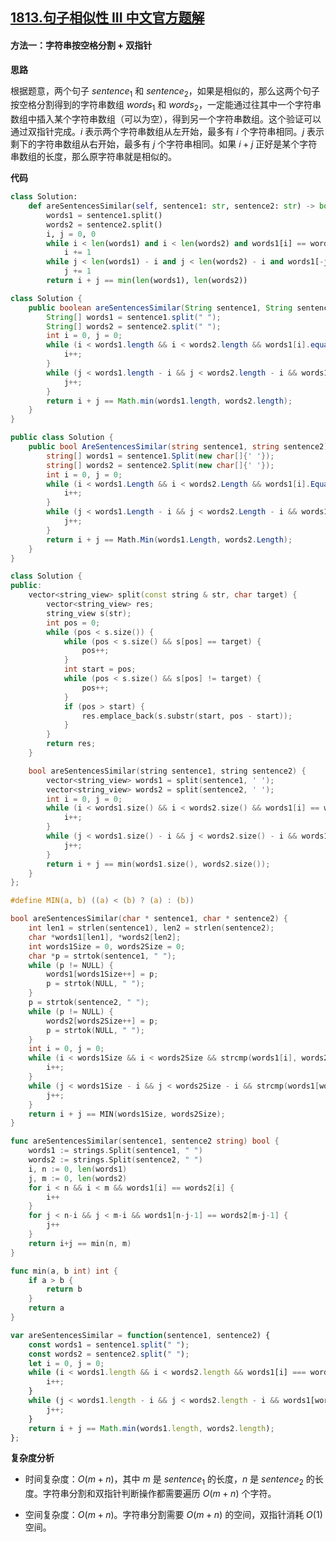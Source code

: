 ## [1813.句子相似性 III 中文官方题解](https://leetcode.cn/problems/sentence-similarity-iii/solutions/100000/ju-zi-xiang-si-xing-iii-by-leetcode-solu-vjy7)
#### 方法一：字符串按空格分割 + 双指针

**思路**

根据题意，两个句子 $\textit{sentence}_1$ 和 $\textit{sentence}_2$，如果是相似的，那么这两个句子按空格分割得到的字符串数组 $\textit{words}_1$ 和 $\textit{words}_2$，一定能通过往其中一个字符串数组中插入某个字符串数组（可以为空），得到另一个字符串数组。这个验证可以通过双指针完成。$i$ 表示两个字符串数组从左开始，最多有 $i$ 个字符串相同。$j$ 表示剩下的字符串数组从右开始，最多有 $j$ 个字符串相同。如果 $i+j$ 正好是某个字符串数组的长度，那么原字符串就是相似的。

**代码**

```Python [sol1-Python3]
class Solution:
    def areSentencesSimilar(self, sentence1: str, sentence2: str) -> bool:
        words1 = sentence1.split()
        words2 = sentence2.split()
        i, j = 0, 0
        while i < len(words1) and i < len(words2) and words1[i] == words2[i]:
            i += 1
        while j < len(words1) - i and j < len(words2) - i and words1[-j - 1] == words2[-j - 1]:
            j += 1
        return i + j == min(len(words1), len(words2))
```

```Java [sol1-Java]
class Solution {
    public boolean areSentencesSimilar(String sentence1, String sentence2) {
        String[] words1 = sentence1.split(" ");
        String[] words2 = sentence2.split(" ");
        int i = 0, j = 0;
        while (i < words1.length && i < words2.length && words1[i].equals(words2[i])) {
            i++;
        }
        while (j < words1.length - i && j < words2.length - i && words1[words1.length - j - 1].equals(words2[words2.length - j - 1])) {
            j++;
        }
        return i + j == Math.min(words1.length, words2.length);
    }
}
```

```C# [sol1-C#]
public class Solution {
    public bool AreSentencesSimilar(string sentence1, string sentence2) {
        string[] words1 = sentence1.Split(new char[]{' '});
        string[] words2 = sentence2.Split(new char[]{' '});
        int i = 0, j = 0;
        while (i < words1.Length && i < words2.Length && words1[i].Equals(words2[i])) {
            i++;
        }
        while (j < words1.Length - i && j < words2.Length - i && words1[words1.Length - j - 1].Equals(words2[words2.Length - j - 1])) {
            j++;
        }
        return i + j == Math.Min(words1.Length, words2.Length);
    }
}
```

```C++ [sol1-C++]
class Solution {
public:
    vector<string_view> split(const string & str, char target) {
        vector<string_view> res;
        string_view s(str);
        int pos = 0;
        while (pos < s.size()) {
            while (pos < s.size() && s[pos] == target) {
                pos++;
            }
            int start = pos;
            while (pos < s.size() && s[pos] != target) {
                pos++;
            }
            if (pos > start) {
                res.emplace_back(s.substr(start, pos - start));
            }
        }
        return res;
    }

    bool areSentencesSimilar(string sentence1, string sentence2) {
        vector<string_view> words1 = split(sentence1, ' ');
        vector<string_view> words2 = split(sentence2, ' ');
        int i = 0, j = 0;
        while (i < words1.size() && i < words2.size() && words1[i] == words2[i]) {
            i++;
        }
        while (j < words1.size() - i && j < words2.size() - i && words1[words1.size() - j - 1] == (words2[words2.size() - j - 1])) {
            j++;
        }
        return i + j == min(words1.size(), words2.size());
    }
};
```

```C [sol1-C]
#define MIN(a, b) ((a) < (b) ? (a) : (b))

bool areSentencesSimilar(char * sentence1, char * sentence2) {
    int len1 = strlen(sentence1), len2 = strlen(sentence2);
    char *words1[len1], *words2[len2];
    int words1Size = 0, words2Size = 0;
    char *p = strtok(sentence1, " ");
    while (p != NULL) {
        words1[words1Size++] = p;
        p = strtok(NULL, " ");
    }
    p = strtok(sentence2, " ");
    while (p != NULL) {
        words2[words2Size++] = p;
        p = strtok(NULL, " ");
    }
    int i = 0, j = 0;
    while (i < words1Size && i < words2Size && strcmp(words1[i], words2[i]) == 0) {
        i++;
    }
    while (j < words1Size - i && j < words2Size - i && strcmp(words1[words1Size - j - 1], words2[words2Size - j - 1]) == 0) {
        j++;
    }
    return i + j == MIN(words1Size, words2Size);
}
```

```go [sol1-Golang]
func areSentencesSimilar(sentence1, sentence2 string) bool {
    words1 := strings.Split(sentence1, " ")
    words2 := strings.Split(sentence2, " ")
    i, n := 0, len(words1)
    j, m := 0, len(words2)
    for i < n && i < m && words1[i] == words2[i] {
        i++
    }
    for j < n-i && j < m-i && words1[n-j-1] == words2[m-j-1] {
        j++
    }
    return i+j == min(n, m)
}

func min(a, b int) int {
    if a > b {
        return b
    }
    return a
}
```

```JavaScript [sol1-JavaScript]
var areSentencesSimilar = function(sentence1, sentence2) {
    const words1 = sentence1.split(" ");
    const words2 = sentence2.split(" ");
    let i = 0, j = 0;
    while (i < words1.length && i < words2.length && words1[i] === words2[i]) {
        i++;
    }
    while (j < words1.length - i && j < words2.length - i && words1[words1.length - j - 1] === words2[words2.length - j - 1]) {
        j++;
    }
    return i + j == Math.min(words1.length, words2.length);
};
```

**复杂度分析**

- 时间复杂度：$O(m+n)$，其中 $m$ 是 $\textit{sentence}_1$ 的长度，$n$ 是 $\textit{sentence}_2$ 的长度。字符串分割和双指针判断操作都需要遍历 $O(m+n)$ 个字符。

- 空间复杂度：$O(m+n)$。字符串分割需要 $O(m+n)$ 的空间，双指针消耗 $O(1)$ 空间。